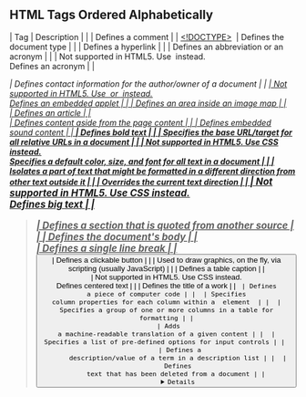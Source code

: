HTML Tags Ordered Alphabetically
--------------------------------
| Tag | Description |
| [<!--...-->](https://www.w3schools.com/tags/tag_comment.asp) | Defines a comment |
| [<!DOCTYPE>](https://www.w3schools.com/tags/tag_doctype.asp)  | Defines the document type |
| [<a>](https://www.w3schools.com/tags/tag_a.asp) | Defines a hyperlink |
| [<abbr>](https://www.w3schools.com/tags/tag_abbr.asp) | Defines an abbreviation or an acronym |
| [<acronym>](https://www.w3schools.com/tags/tag_acronym.asp) | Not supported in HTML5. Use [<abbr>](https://www.w3schools.com/tags/tag_abbr.asp) instead.\
Defines an acronym |
| [<address>](https://www.w3schools.com/tags/tag_address.asp) | Defines contact information for the author/owner of a document |
| [<applet>](https://www.w3schools.com/tags/tag_applet.asp) | Not supported in HTML5. Use [<embed>](https://www.w3schools.com/tags/tag_embed.asp) or [<object>](https://www.w3schools.com/tags/tag_object.asp) instead.\
Defines an embedded applet |
| [<area>](https://www.w3schools.com/tags/tag_area.asp) | Defines an area inside an image map |
| [<article>](https://www.w3schools.com/tags/tag_article.asp) | Defines an article |
| [<aside>](https://www.w3schools.com/tags/tag_aside.asp) | Defines content aside from the page content |
| [<audio>](https://www.w3schools.com/tags/tag_audio.asp) | Defines embedded sound content |
| [<b>](https://www.w3schools.com/tags/tag_b.asp) | Defines bold text |
| [<base>](https://www.w3schools.com/tags/tag_base.asp) | Specifies the base URL/target for all relative URLs in a document |
| [<basefont>](https://www.w3schools.com/tags/tag_basefont.asp) | Not supported in HTML5. Use CSS instead.\
Specifies a default color, size, and font for all text in a document |
| [<bdi>](https://www.w3schools.com/tags/tag_bdi.asp) | Isolates a part of text that might be formatted in a different direction from other text outside it |
| [<bdo>](https://www.w3schools.com/tags/tag_bdo.asp) | Overrides the current text direction |
| [<big>](https://www.w3schools.com/tags/tag_big.asp) | Not supported in HTML5. Use CSS instead.\
Defines big text |
| [<blockquote>](https://www.w3schools.com/tags/tag_blockquote.asp) | Defines a section that is quoted from another source |
| [<body>](https://www.w3schools.com/tags/tag_body.asp) | Defines the document's body |
| [<br>](https://www.w3schools.com/tags/tag_br.asp) | Defines a single line break |
| [<button>](https://www.w3schools.com/tags/tag_button.asp) | Defines a clickable button |
| [<canvas>](https://www.w3schools.com/tags/tag_canvas.asp) | Used to draw graphics, on the fly, via scripting (usually JavaScript) |
| [<caption>](https://www.w3schools.com/tags/tag_caption.asp) | Defines a table caption |
| [<center>](https://www.w3schools.com/tags/tag_center.asp) | Not supported in HTML5. Use CSS instead.\
Defines centered text |
| [<cite>](https://www.w3schools.com/tags/tag_cite.asp) | Defines the title of a work |
| [<code>](https://www.w3schools.com/tags/tag_code.asp) | Defines a piece of computer code |
| [<col>](https://www.w3schools.com/tags/tag_col.asp) | Specifies column properties for each column within a <colgroup> element  |
| [<colgroup>](https://www.w3schools.com/tags/tag_colgroup.asp) | Specifies a group of one or more columns in a table for formatting |
| [<data>](https://www.w3schools.com/tags/tag_data.asp) | Adds a machine-readable translation of a given content |
| [<datalist>](https://www.w3schools.com/tags/tag_datalist.asp) | Specifies a list of pre-defined options for input controls |
| [<dd>](https://www.w3schools.com/tags/tag_dd.asp) | Defines a description/value of a term in a description list |
| [<del>](https://www.w3schools.com/tags/tag_del.asp) | Defines text that has been deleted from a document |
| [<details>](https://www.w3schools.com/tags/tag_details.asp) | Defines additional details that the user can view or hide |
| [<dfn>](https://www.w3schools.com/tags/tag_dfn.asp) | Specifies a term that is going to be defined within the content |
| [<dialog>](https://www.w3schools.com/tags/tag_dialog.asp) | Defines a dialog box or window |
| [<dir>](https://www.w3schools.com/tags/tag_dir.asp) | Not supported in HTML5. Use [<ul>](https://www.w3schools.com/tags/tag_ul.asp) instead.\
Defines a directory list |
| [<div>](https://www.w3schools.com/tags/tag_div.asp) | Defines a section in a document |
| [<dl>](https://www.w3schools.com/tags/tag_dl.asp) | Defines a description list |
| [<dt>](https://www.w3schools.com/tags/tag_dt.asp) | Defines a term/name in a description list |
| [<em>](https://www.w3schools.com/tags/tag_em.asp) | Defines emphasized text  |
| [<embed>](https://www.w3schools.com/tags/tag_embed.asp) | Defines a container for an external application |
| [<fieldset>](https://www.w3schools.com/tags/tag_fieldset.asp) | Groups related elements in a form |
| [<figcaption>](https://www.w3schools.com/tags/tag_figcaption.asp) | Defines a caption for a <figure> element |
| [<figure>](https://www.w3schools.com/tags/tag_figure.asp) | Specifies self-contained content |
| [<font>](https://www.w3schools.com/tags/tag_font.asp) | Not supported in HTML5. Use CSS instead.\
Defines font, color, and size for text |
| [<footer>](https://www.w3schools.com/tags/tag_footer.asp) | Defines a footer for a document or section |
| [<form>](https://www.w3schools.com/tags/tag_form.asp) | Defines an HTML form for user input |
| [<frame>](https://www.w3schools.com/tags/tag_frame.asp) | Not supported in HTML5.\
Defines a window (a frame) in a frameset |
| [<frameset>](https://www.w3schools.com/tags/tag_frameset.asp) | Not supported in HTML5.\
Defines a set of frames |
| [<h1> to <h6>](https://www.w3schools.com/tags/tag_hn.asp) | Defines HTML headings |
| [<head>](https://www.w3schools.com/tags/tag_head.asp) | Contains metadata/information for the document |
| [<header>](https://www.w3schools.com/tags/tag_header.asp) | Defines a header for a document or section |
| [<hr>](https://www.w3schools.com/tags/tag_hr.asp) | Defines a thematic change in the content |
| [<html>](https://www.w3schools.com/tags/tag_html.asp) | Defines the root of an HTML document |
| [<i>](https://www.w3schools.com/tags/tag_i.asp) | Defines a part of text in an alternate voice or mood |
| [<iframe>](https://www.w3schools.com/tags/tag_iframe.asp) | Defines an inline frame |
| [<img>](https://www.w3schools.com/tags/tag_img.asp) | Defines an image |
| [<input>](https://www.w3schools.com/tags/tag_input.asp) | Defines an input control |
| [<ins>](https://www.w3schools.com/tags/tag_ins.asp) | Defines a text that has been inserted into a document |
| [<kbd>](https://www.w3schools.com/tags/tag_kbd.asp) | Defines keyboard input |
| [<label>](https://www.w3schools.com/tags/tag_label.asp) | Defines a label for an <input> element |
| [<legend>](https://www.w3schools.com/tags/tag_legend.asp) | Defines a caption for a <fieldset> element |
| [<li>](https://www.w3schools.com/tags/tag_li.asp) | Defines a list item |
| [<link>](https://www.w3schools.com/tags/tag_link.asp) | Defines the relationship between a document and an external resource (most used to link to style sheets) |
| [<main>](https://www.w3schools.com/tags/tag_main.asp) | Specifies the main content of a document |
| [<map>](https://www.w3schools.com/tags/tag_map.asp) | Defines an image map |
| [<mark>](https://www.w3schools.com/tags/tag_mark.asp) | Defines marked/highlighted text |
| [<meta>](https://www.w3schools.com/tags/tag_meta.asp) | Defines metadata about an HTML document |
| [<meter>](https://www.w3schools.com/tags/tag_meter.asp) | Defines a scalar measurement within a known range (a gauge) |
| [<nav>](https://www.w3schools.com/tags/tag_nav.asp) | Defines navigation links |
| [<noframes>](https://www.w3schools.com/tags/tag_noframes.asp) | Not supported in HTML5.\
Defines an alternate content for users that do not support frames |
| [<noscript>](https://www.w3schools.com/tags/tag_noscript.asp) | Defines an alternate content for users that do not support client-side scripts |
| [<object>](https://www.w3schools.com/tags/tag_object.asp) | Defines a container for an external application |
| [<ol>](https://www.w3schools.com/tags/tag_ol.asp) | Defines an ordered list |
| [<optgroup>](https://www.w3schools.com/tags/tag_optgroup.asp) | Defines a group of related options in a drop-down list |
| [<option>](https://www.w3schools.com/tags/tag_option.asp) | Defines an option in a drop-down list |
| [<output>](https://www.w3schools.com/tags/tag_output.asp) | Defines the result of a calculation |
| [<p>](https://www.w3schools.com/tags/tag_p.asp) | Defines a paragraph |
| [<param>](https://www.w3schools.com/tags/tag_param.asp) | Defines a parameter for an object |
| [<picture>](https://www.w3schools.com/tags/tag_picture.asp) | Defines a container for multiple image resources |
| [<pre>](https://www.w3schools.com/tags/tag_pre.asp) | Defines preformatted text |
| [<progress>](https://www.w3schools.com/tags/tag_progress.asp) | Represents the progress of a task |
| [<q>](https://www.w3schools.com/tags/tag_q.asp) | Defines a short quotation |
| [<rp>](https://www.w3schools.com/tags/tag_rp.asp) | Defines what to show in browsers that do not support ruby annotations |
| [<rt>](https://www.w3schools.com/tags/tag_rt.asp) | Defines an explanation/pronunciation of characters (for East Asian typography) |
| [<ruby>](https://www.w3schools.com/tags/tag_ruby.asp) | Defines a ruby annotation (for East Asian typography) |
| [<s>](https://www.w3schools.com/tags/tag_s.asp) | Defines text that is no longer correct |
| [<samp>](https://www.w3schools.com/tags/tag_samp.asp) | Defines sample output from a computer program |
| [<script>](https://www.w3schools.com/tags/tag_script.asp) | Defines a client-side script |
| [<section>](https://www.w3schools.com/tags/tag_section.asp) | Defines a section in a document |
| [<select>](https://www.w3schools.com/tags/tag_select.asp) | Defines a drop-down list |
| [<small>](https://www.w3schools.com/tags/tag_small.asp) | Defines smaller text |
| [<source>](https://www.w3schools.com/tags/tag_source.asp) | Defines multiple media resources for media elements (<video> and <audio>) |
| [<span>](https://www.w3schools.com/tags/tag_span.asp) | Defines a section in a document |
| [<strike>](https://www.w3schools.com/tags/tag_strike.asp) | Not supported in HTML5. Use [<del>](https://www.w3schools.com/tags/tag_del.asp) or [<s>](https://www.w3schools.com/tags/tag_s.asp) instead.\
Defines strikethrough text |
| [<strong>](https://www.w3schools.com/tags/tag_strong.asp) | Defines important text |
| [<style>](https://www.w3schools.com/tags/tag_style.asp) | Defines style information for a document |
| [<sub>](https://www.w3schools.com/tags/tag_sub.asp) | Defines subscripted text |
| [<summary>](https://www.w3schools.com/tags/tag_summary.asp) | Defines a visible heading for a <details> element |
| [<sup>](https://www.w3schools.com/tags/tag_sup.asp) | Defines superscripted text |
| [<svg>](https://www.w3schools.com/tags/tag_svg.asp) | Defines a container for SVG graphics |
| [<table>](https://www.w3schools.com/tags/tag_table.asp) | Defines a table |
| [<tbody>](https://www.w3schools.com/tags/tag_tbody.asp) | Groups the body content in a table |
| [<td>](https://www.w3schools.com/tags/tag_td.asp) | Defines a cell in a table |
| [<template>](https://www.w3schools.com/tags/tag_template.asp) | Defines a container for content that should be hidden when the page loads |
| [<textarea>](https://www.w3schools.com/tags/tag_textarea.asp) | Defines a multiline input control (text area) |
| [<tfoot>](https://www.w3schools.com/tags/tag_tfoot.asp) | Groups the footer content in a table |
| [<th>](https://www.w3schools.com/tags/tag_th.asp) | Defines a header cell in a table |
| [<thead>](https://www.w3schools.com/tags/tag_thead.asp) | Groups the header content in a table |
| [<time>](https://www.w3schools.com/tags/tag_time.asp) | Defines a specific time (or datetime) |
| [<title>](https://www.w3schools.com/tags/tag_title.asp) | Defines a title for the document |
| [<tr>](https://www.w3schools.com/tags/tag_tr.asp) | Defines a row in a table |
| [<track>](https://www.w3schools.com/tags/tag_track.asp) | Defines text tracks for media elements (<video> and <audio>) |
| [<tt>](https://www.w3schools.com/tags/tag_tt.asp) | Not supported in HTML5. Use CSS instead.\
Defines teletype text |
| [<u>](https://www.w3schools.com/tags/tag_u.asp) | Defines some text that is unarticulated and styled differently from normal text |
| [<ul>](https://www.w3schools.com/tags/tag_ul.asp) | Defines an unordered list |
| [<var>](https://www.w3schools.com/tags/tag_var.asp) | Defines a variable |
| [<video>](https://www.w3schools.com/tags/tag_video.asp) | Defines embedded video content |
| [<wbr>](https://www.w3schools.com/tags/tag_wbr.asp) | Defines a possible line-break |
